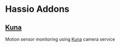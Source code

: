 # Hassio Addons

## [Kuna](https://github.com/hitchris/hassio-addons/tree/master/kuna)

Motion sensor monitoring using [Kuna](https://getkuna.com) camera service
